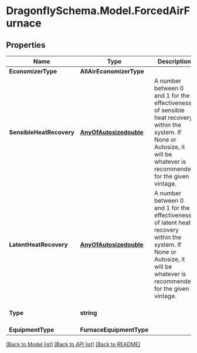 
# DragonflySchema.Model.ForcedAirFurnace

## Properties

Name | Type | Description | Notes
------------ | ------------- | ------------- | -------------
**EconomizerType** | **AllAirEconomizerType** |  | [optional] 
**SensibleHeatRecovery** | [**AnyOfAutosizedouble**](AnyOfAutosizedouble.md) | A number between 0 and 1 for the effectiveness of sensible heat recovery within the system. If None or Autosize, it will be whatever is recommended for the given vintage. | [optional] 
**LatentHeatRecovery** | [**AnyOfAutosizedouble**](AnyOfAutosizedouble.md) | A number between 0 and 1 for the effectiveness of latent heat recovery within the system. If None or Autosize, it will be whatever is recommended for the given vintage. | [optional] 
**Type** | **string** |  | [optional] [readonly] [default to "ForcedAirFurnace"]
**EquipmentType** | **FurnaceEquipmentType** |  | [optional] 

[[Back to Model list]](../README.md#documentation-for-models)
[[Back to API list]](../README.md#documentation-for-api-endpoints)
[[Back to README]](../README.md)

